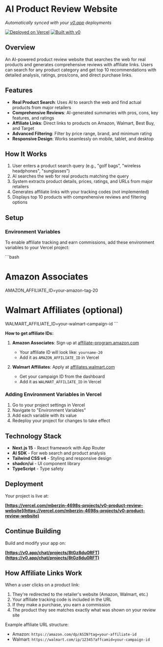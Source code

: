 # AI Product Review Website

*Automatically synced with your [v0.app](https://v0.app) deployments*

[![Deployed on Vercel](https://img.shields.io/badge/Deployed%20on-Vercel-black?style=for-the-badge&logo=vercel)](https://vercel.com/mberzin-4698s-projects/v0-product-review-website)
[![Built with v0](https://img.shields.io/badge/Built%20with-v0.app-black?style=for-the-badge)](https://v0.app/chat/projects/8tGz8du0RFT)

## Overview

An AI-powered product review website that searches the web for real products and generates comprehensive reviews with affiliate links. Users can search for any product category and get top 10 recommendations with detailed analysis, ratings, pros/cons, and direct purchase links.

## Features

- **Real Product Search**: Uses AI to search the web and find actual products from major retailers
- **Comprehensive Reviews**: AI-generated summaries with pros, cons, key features, and ratings
- **Affiliate Links**: Direct links to products on Amazon, Walmart, Best Buy, and Target
- **Advanced Filtering**: Filter by price range, brand, and minimum rating
- **Responsive Design**: Works seamlessly on mobile, tablet, and desktop

## How It Works

1. User enters a product search query (e.g., "golf bags", "wireless headphones", "sunglasses")
2. AI searches the web for real products matching the query
3. System extracts product details, prices, ratings, and URLs from major retailers
4. Generates affiliate links with your tracking codes (not implemented)
5. Displays top 10 products with comprehensive reviews and filtering options

## Setup

### Environment Variables

To enable affiliate tracking and earn commissions, add these environment variables to your Vercel project:

\`\`\`bash
# Amazon Associates
AMAZON_AFFILIATE_ID=your-amazon-tag-20

# Walmart Affiliates (optional)
WALMART_AFFILIATE_ID=your-walmart-campaign-id
\`\`\`

**How to get affiliate IDs:**

1. **Amazon Associates**: Sign up at [affiliate-program.amazon.com](https://affiliate-program.amazon.com)
   - Your affiliate ID will look like: `yourname-20`
   - Add it as `AMAZON_AFFILIATE_ID` in Vercel

2. **Walmart Affiliates**: Apply at [affiliates.walmart.com](https://affiliates.walmart.com)
   - Get your campaign ID from the dashboard
   - Add it as `WALMART_AFFILIATE_ID` in Vercel

### Adding Environment Variables in Vercel

1. Go to your project settings in Vercel
2. Navigate to "Environment Variables"
3. Add each variable with its value
4. Redeploy your project for changes to take effect

## Technology Stack

- **Next.js 15** - React framework with App Router
- **AI SDK** - For web search and product analysis
- **Tailwind CSS v4** - Styling and responsive design
- **shadcn/ui** - UI component library
- **TypeScript** - Type safety

## Deployment

Your project is live at:

**[https://vercel.com/mberzin-4698s-projects/v0-product-review-website](https://vercel.com/mberzin-4698s-projects/v0-product-review-website)**

## Continue Building

Build and modify your app on:

**[https://v0.app/chat/projects/8tGz8du0RFT](https://v0.app/chat/projects/8tGz8du0RFT)**

## How Affiliate Links Work

When a user clicks on a product link:
1. They're redirected to the retailer's website (Amazon, Walmart, etc.)
2. Your affiliate tracking code is included in the URL
3. If they make a purchase, you earn a commission
4. The product they see matches exactly what was shown on your review site

Example affiliate URL structure:
- Amazon: `https://amazon.com/dp/ASIN?tag=your-affiliate-id`
- Walmart: `https://walmart.com/ip/12345?affcamid=your-campaign-id`
